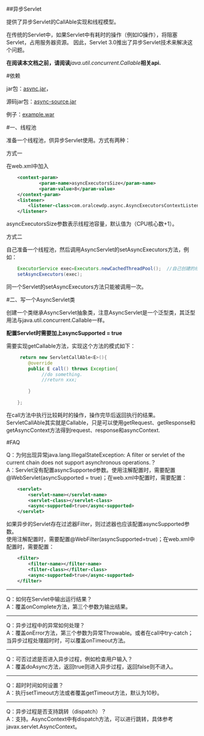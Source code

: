 ##异步Servlet

提供了异步Servlet的CallAble实现和线程模型。  

在传统的Servlet中，如果Servlet中有耗时的操作（例如IO操作），将阻塞Servlet，占用服务器资源。
因此，Servlet 3.0推出了异步Servlet技术来解决这个问题。  

**在阅读本文档之前，请阅读**_java.util.concurrent.Callable_**相关api.**

#依赖

jar包：[async.jar](https://github.com/xcr1234/async/raw/master/dist/async.jar)，

源码jar包：[async-source.jar](https://github.com/xcr1234/async/raw/master/dist/async-source.jar)

例子：[example.war](https://github.com/xcr1234/async/raw/master/dist/example.war)


#一、线程池

准备一个线程池，供异步Servlet使用。方式有两种：  

方式一

在web.xml中加入  

```xml
    <context-param>
            <param-name>asyncExecutorsSize</param-name>
            <param-value>8</param-value>
    </context-param>
    <listener>
        <listener-class>com.oralcewdp.async.AsyncExecutorsContextListener</listener-class>
    </listener>
```

asyncExecutorsSize参数表示线程池容量，默认值为（CPU核心数+1）。

方式二

自己准备一个线程池，然后调用AsyncServlet的setAsyncExecutors方法，例如：

```java
    ExecutorService exec=Executors.newCachedThreadPool();  //自己创建的线程池
    setAsyncExecutors(exec);
```

同一个Servlet的setAsyncExecutors方法只能被调用一次。

#二、写一个AsyncServlet类

创建一个类继承AsyncServlet抽象类，注意AsyncServlet是一个泛型类，其泛型用法与java.util.concurrent.Callable一样。

**配置Servlet时需要加上asyncSupported = true**

需要实现getCallable方法，实现这个方法的模式如下：

```java
     return new ServletCallAble<E>(){
        @override
        public E call() throws Exception{
             //do something.
             //return xxx;
             
        }
     
    };

```

在call方法中执行比较耗时的操作，操作完毕后返回执行的结果。
ServletCallAble其实就是Callable，只是可以使用getRequest、getResponse和getAsyncContext方法得到request、response和asyncContext.


#FAQ

Q：为何出现异常java.lang.IllegalStateException: A filter or servlet of the current chain does not support asynchronous operations.？  
A：Servlet没有配置asyncSupported参数。使用注解配置时，需要配置@WebServlet(asyncSupported = true)；在web.xml中配置时，需要配置：  
```xml
    <servlet>
        <servlet-name></servlet-name>
        <servlet-class></servlet-class>
        <async-supported>true</async-supported>
    </servlet>
```

如果异步的Servlet存在过滤器Filter，则过滤器也应该配置asyncSupported参数。  
使用注解配置时，需要配置@WebFilter(asyncSupported=true)；在web.xml中配置时，需要配置：  
```xml
    <filter>
        <filter-name></filter-name>
        <filter-class></filter-class>
        <async-supported>true</async-supported>
    </filter>
```

- - -
Q：如何在Servlet中输出运行结果？  
A：覆盖onComplete方法，第三个参数为输出结果。
- - -
Q：异步过程中的异常如何处理？  
A：覆盖onError方法，第三个参数为异常Throwable。或者在call中try-catch；当异步过程处理超时时，可以覆盖onTimeout方法。
- - -
Q：可否过滤是否进入异步过程，例如检查用户输入？  
A：覆盖doAsync方法，返回true则进入异步过程，返回false则不进入。
- - -
Q：超时时间如何设置？  
A：执行setTimeout方法或者覆盖getTimeout方法，默认为10秒。
- - -
Q：异步过程是否支持跳转（dispatch）？  
A：支持。AsyncContext中有dispatch方法，可以进行跳转，具体参考javax.servlet.AsyncContext。